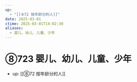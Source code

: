 ```yaml
---
up:
  - "[[⑧72 按年龄分的人]]"
date: 2025-03-01
ctime: 2025-03-01T14:02:30
aliases:
  - 婴儿、幼儿、儿童、少年
---
```


# ⑧723 婴儿、幼儿、儿童、少年

- up: [[⑧72 按年龄分的人]]
